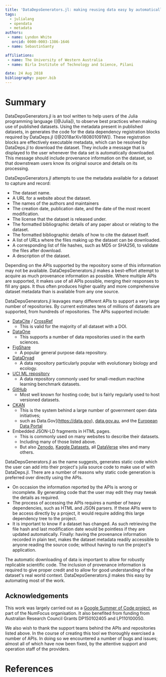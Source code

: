 ```yaml
---
title: 'DataDepsGenerators.jl: making reusing data easy by automatically generating DataDeps.jl registration code'
tags:
  - julialang
  - opendata
  - metadata
authors:
 - name: Lyndon White
   orcid: 0000-0003-1386-1646
 - name: SebastinSanty

affiliations:
 - name: The University of Western Australia
 - name: Birla Institute of Technology and Science, Pilani

date: 24 Aug 2018
bibliography: paper.bib
---
```


# Summary

DataDepsGenerators.jl is an tool written to help users of the Julia programming language ([@Julia]),
to observe best practices when making use of published datasets.
Using the metadata present in published datasets, in generates the code for the data dependency registration blocks required by DataDeps.jl ([@2018arXiv180801091W]).
These registration blocks are effectively executable metadata,
which can be resolved by DataDeps.jl to download the dataset.
They include a message that is displayed to the user whenever the data set is automatically downloaded.
This message should include provenance information on the dataset,
so that downstream users know its original source and details on its processing.

DataDepsGenerators.jl attempts to use the metadata available for a dataset to capture and record:
 - The dataset name.
 - A URL for a website about the dataset.
 - The names of the authors and maintainers
 - The creation date, publication date, and the date of the most recent modification.
 - The license that the dataset is released under.
 - The formatted bibliographic details of any paper about or relating to the dataset.
 - The formatted bibliographic details of how to cite the dataset itself.
 - A list of URLs where the files making up the dataset can be downloaded.
 - A corresponding list of file hashes, such as MD5 or SHA256, to validate the files after download.
 - A description of the dataset.

Depending on the APIs supported by the repository some of this information may not be available.
DataDepsGenerators.jl makes a best-effort attempt to acquire as much provenance information as possible.
Where multiple APIs are supported, it makes use of all APIs possible, merging their responses to fill any gaps.
It thus often produces higher quality and more comprehensive dataset metadata than is available from any one source.

DataDepsGenerators.jl leavages many different APIs to support a very large number of repositories.
By current estimates tens of millions of datasets are supported, from hundreds of repositories.
The APIs supported include:
 - [DataCite](https://datacite.org/) / [CrossRef](https://www.crossref.org/)
    - This is valid for the majority of all dataset with a DOI.
 - [DataOne](https://www.dataone.org/)
    - This supports a number of data repositories used in the earth sciences.
 - [FigShare](http://figshare.com/)
    - A popular general purpose data repository.
 - [DataDryad](http://datadryad.org/)
    - A data repository particularly popular with evolutionary biology and ecology.
 - [UCI ML repository](https://archive.ics.uci.edu/ml/)
    - A data repository commonly used for small-medium machine learning benchmark datasets.
 - [GitHub](https://github.com)
    - Most well known for hosting code; but is fairly regularly used to host versioned datasets.
 - [CKAN](http://ckan.org/)
    - This is the system behind a large number of government open data initiatives;
	- such as Data.Gov](https://data.gov), [data.gov.au](https://data.gov.au/), and the [European Data Portal](https://www.europeandataportal.eu/)
 - Embedded JSON-LD fragments in HTML pages.
    - This is commonly used on many websites to describe their datasets.
	- Including many of those listed above.
	- But also [Zenodo](https://zenodo.org/), [Kaggle Datasets](https://www.kaggle.com/datasets), all [DataVerse](https://dataverse.org/) sites and many others.

DataDepsGenerators.jl as the name suggests, generates static code which the user can add into their project's julia source code to make use of with DataDeps.jl.
There are a number of reasons why static code generation is preferred over directly using the APIs.
 - On occasion the information reported by the APIs is wrong or incomplete. By generating code that the user may edit they may tweak the details as required.
 - The process of accessing the APIs requires a number of heavy dependencies, such as HTML and JSON parsers. If these APIs were to be access directly by a project, it would require adding this large dependency tree to the project.
 - It is important to know if a dataset has changed. As such retrieving the file hash and last modification date would be pointless if they are updated automatically.
Finally: having the provenance information recorded in plain text, makes the dataset metadata readily accessible to anyone reading the source code; without having to run the project's application.


The automatic downloading of data is important to allow for robustly replicable scientific code.
The inclusion of provenance information is required to give proper credit and to allow for good understanding of the dataset's real world context.
DataDepsGenerators.jl makes this easy by automating most of the work.
	
## Acknowledgements
 
This work was largely carried out as a [Google Summer of Code project](https://medium.com/@sebastinsanty/google-summer-of-code-2018-julia-computing-report-8d3f553d7050), as part of the NumFocus organisation.
It also benefited from funding from Australian Research Council Grants DP150102405 and LP110100050.  

We also wish to thank the support teams behind the APIs and repositories listed above.
In the course of creating this tool we thoroughly exercised a number of APIs.
In doing so we encountered a number of bugs and issues; almost all of which have now been fixed,
by the attentive support and operation staff of the providers.


# References
